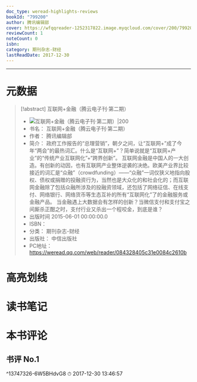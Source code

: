 ```yaml
---
doc_type: weread-highlights-reviews
bookId: "799200"
author: 腾讯编辑部
cover: https://wfqqreader-1252317822.image.myqcloud.com/cover/200/799200/t7_799200.jpg
reviewCount: 1
noteCount: 0
isbn: 
category: 期刊杂志-财经
lastReadDate: 2017-12-30
---
```


---
# 元数据
> [!abstract] 互联网+金融（腾云电子刊·第二期）
> - ![ 互联网+金融（腾云电子刊·第二期）|200](https://wfqqreader-1252317822.image.myqcloud.com/cover/200/799200/t7_799200.jpg)
> - 书名： 互联网+金融（腾云电子刊·第二期）
> - 作者： 腾讯编辑部
> - 简介： 政府工作报告的“总理营销”，朝夕之间，让“互联网+”成了今年“两会”的最热词汇。什么是“互联网+”？简单说就是“互联网+产业”的“传统产业互联网化”+“跨界创新”。 互联网金融是中国人的一大创造。有创新的动因，也有互联网产业整体逆袭的决绝。欧美产业界比较接近的词汇是“众融”（crowdfunding）——“众融”一词仅狭义地指向股权、债权或捐赠的投融资行为，当然也是大众化的和社会化的；而互联网金融除了包括众融所涉及的投融资领域，还包括了网络征信、在线支付、网络银行、网络货币等生态互补的所有“互联网化”了的金融服务或金融产品。 当金融遇上大数据会有怎样的创新？当微信支付和支付宝之间厮杀正酣之时，支付行业又杀出一个程咬金，到底是谁？
> - 出版时间 2015-06-01 00:00:00.0
> - ISBN： 
> - 分类： 期刊杂志-财经
> - 出版社： 中信出版社
> - PC地址：https://weread.qq.com/web/reader/084328405c31e0084c2610b

# 高亮划线

# 读书笔记

# 本书评论

## 书评 No.1 
 ^13747326-6W5BHdvG8
⏱ 2017-12-30 13:46:57
